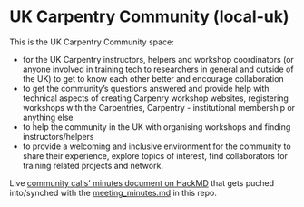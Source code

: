 # UK Carpentry Community (local-uk)
This is the UK Carpentry Community space:

- for the UK Carpentry instructors, helpers and workshop coordinators (or anyone involved in training tech to researchers in general and outside of the UK) to get to know each other better and encourage collaboration
- to get the community’s questions answered and provide help with technical aspects of creating Carpenry workshop websites, registering workshops with the Carpentries, Carpentry - institutional membership or anything else
- to help the community in the UK with organising workshops and finding instructors/helpers
- to provide a welcoming and inclusive environment for the community to share their experience, explore topics of interest, find collaborators for training related projects and network.

Live [community calls' minutes document on HackMD](https://hackmd.io/V3ReKkEESzqyCNxWJdulOw) that gets puched into/synched with the [meeting_minutes.md](./meeting_minutes.md) in this repo.
